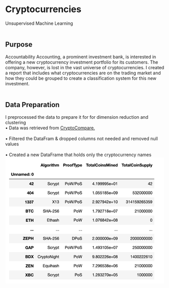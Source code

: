 # Cryptocurrencies
Unsupervised Machine Learning
<BR><BR>
## Purpose
Accountability Accounting, a prominent investment bank, is interested in offering a new cryptocurrency investment portfolio for its customers. The company, however, is lost in the vast universe of cryptocurrencies. I created a report that includes what cryptocurrencies are on the trading market and how they could be grouped to create a classification system for this new investment.
<BR><BR>
## Data Preparation
I preprocessed the data to prepare it for for dimension reduction and clustering
<br>
• Data was retrieved from <a href="https://min-api.cryptocompare.com/data/all/coinlist" target=”_blank”>CryptoCompare.</a>
<BR><BR>
• Filtered the DataFram & dropped columns not needed and removed null values
<Br><BR>
• Created a new DataFrame that holds only the cryptocurrency names
<BR>
<img src="https://github.com/meggrooms/Cryptocurrencies/blob/main/images/new_dataframe.png" height=400>

